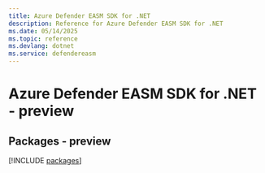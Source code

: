 ```yaml
---
title: Azure Defender EASM SDK for .NET
description: Reference for Azure Defender EASM SDK for .NET
ms.date: 05/14/2025
ms.topic: reference
ms.devlang: dotnet
ms.service: defendereasm
---
```

# Azure Defender EASM SDK for .NET - preview
## Packages - preview
[!INCLUDE [packages](defender-easm-index.md)]